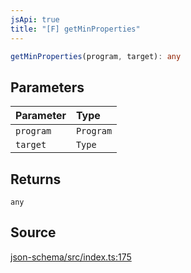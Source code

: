 ```yaml
---
jsApi: true
title: "[F] getMinProperties"
---
```


```ts
getMinProperties(program, target): any
```

## Parameters

| Parameter | Type      |
| :-------- | :-------- |
| `program` | `Program` |
| `target`  | `Type`    |

## Returns

`any`

## Source

[json-schema/src/index.ts:175](https://github.com/markcowl/cadl/blob/1a6d2b70/packages/json-schema/src/index.ts#L175)
